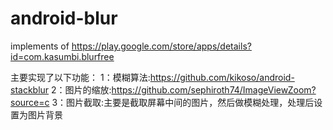 android-blur
============

implements of  https://play.google.com/store/apps/details?id=com.kasumbi.blurfree

主要实现了以下功能：
1：模糊算法:https://github.com/kikoso/android-stackblur
2：图片的缩放:https://github.com/sephiroth74/ImageViewZoom?source=c
3：图片截取:主要是截取屏幕中间的图片，然后做模糊处理，处理后设置为图片背景


